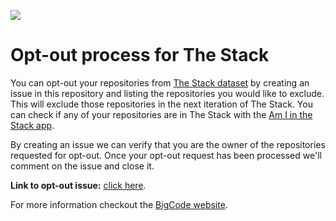 ![](https://huggingface.co/spaces/lvwerra/in-the-stack-gr/resolve/main/banner.png)

# Opt-out process for The Stack

You can opt-out your repositories from [The Stack dataset](https://huggingface.co/datasets/bigcode/the-stack) by creating an issue in this repository and listing the repositories you would like to exclude. This will exclude those repositories in the next iteration of The Stack. You can check if any of your repositories are in The Stack with the [Am I in the Stack app](https://huggingface.co/spaces/bigcode/in-the-stack). 

By creating an issue we can verify that you are the owner of the repositories requested for opt-out. Once your opt-out request has been processed we'll comment on the issue and close it.

**Link to opt-out issue:** [click here](https://github.com/bigcode-project/opt-out-v2/issues/new?assignees=&labels=&template=opt-out-request.md&title=Opt-out+request+for+USERNAME).

For more information checkout the [BigCode website](https://www.bigcode-project.org/docs/about/the-stack/#how-can-i-request-that-my-data-be-removed-from-the-stack).
